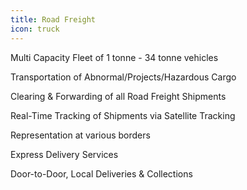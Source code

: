 ```yaml
---
title: Road Freight
icon: truck
---
```


Multi Capacity Fleet of 1 tonne - 34 tonne vehicles

Transportation of Abnormal/Projects/Hazardous Cargo

Clearing & Forwarding of all Road Freight Shipments

Real-Time Tracking of Shipments via Satellite Tracking

Representation at various borders

Express Delivery Services

Door-to-Door, Local Deliveries & Collections